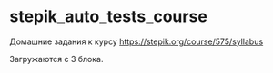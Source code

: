 # stepik_auto_tests_course
Домашние задания к курсу https://stepik.org/course/575/syllabus

Загружаются с 3 блока.